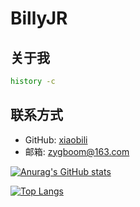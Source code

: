 # BillyJR

## 关于我

```bash
history -c
```

## 联系方式

- GitHub: [xiaobili](https://github.com/xiaobili)
- 邮箱: zygboom@163.com


[![Anurag's GitHub stats](https://github-readme-stats.vercel.app/api?username=xiaobili&show_icons=true&theme=onedark)](https://www.github.com/xiaobili)

[![Top Langs](https://github-readme-stats.vercel.app/api/top-langs/?username=xiaobili&theme=onedark&layout=compact)](https://github.com/xiaobili)
